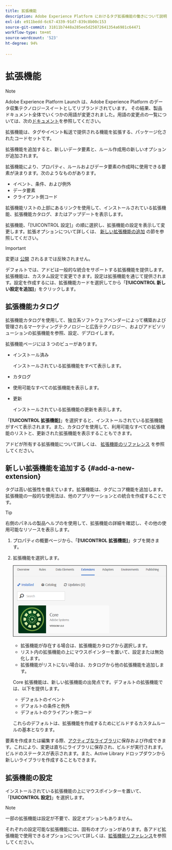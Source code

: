 ```yaml
---
title: 拡張機能
description: Adobe Experience Platform におけるタグ拡張機能の働きについて説明します。
exl-id: e911bedd-6c67-4339-91d7-839c8b00c153
source-git-commit: 31811b7448a285ee5d25872641354a6981c64471
workflow-type: tm+mt
source-wordcount: '523'
ht-degree: 94%

---
```


# 拡張機能

>[!NOTE]
>
>Adobe Experience Platform Launch は、Adobe Experience Platform のデータ収集テクノロジースイートとしてリブランドされています。 その結果、製品ドキュメント全体でいくつかの用語が変更されました。用語の変更点の一覧については、次の[ドキュメント](../../../term-updates.md)を参照してください。

拡張機能は、タグやイベント転送で提供される機能を拡張する、パッケージ化されたコードセットです。

拡張機能を追加すると、新しいデータ要素と、ルール作成用の新しいオプションが追加されます。

拡張機能により、プロパティ、ルールおよびデータ要素の作成時に使用できる要素が決まります。次のようなものがあります。

* イベント、条件、および例外
* データ要素
* クライアント側コード

拡張機能リストの上部にあるリンクを使用して、インストールされている拡張機能、拡張機能カタログ、またはアップデートを表示します。

拡張機能、「[!UICONTROL 設定]」の順に選択し、拡張機能の設定を表示して変更します。拡張オプションについて詳しくは、 [新しい拡張機能の追加](#add-a-new-extension) の節を参照してください。

>[!IMPORTANT]
>
> 変更は [公開](../../publishing/overview.md) されるまでは反映されません。

デフォルトでは、アドビは一般的な統合をサポートする拡張機能を提供します。拡張機能は、カスタム設定で変更できます。設定は拡張機能を通じて提供されます。設定を作成するには、拡張機能カードを選択してから「**[!UICONTROL 新しい設定を追加]**」をクリックします。

## 拡張機能カタログ

拡張機能カタログを使用して、独立系ソフトウェアベンダーによって構築および管理されるマーケティングテクノロジーと広告テクノロジー、およびアドビソリューションの拡張機能を参照、設定、デプロイします。

拡張機能ページには 3 つのビューがあります。

* インストール済み

  インストールされている拡張機能をすべて表示します。

* カタログ
* 使用可能なすべての拡張機能を表示します。
* 更新

  インストールされている拡張機能の更新を表示します。

「**[!UICONTROL 拡張機能]**」を選択すると、インストールされている拡張機能がすべて表示されます。また、カタログを使用して、利用可能なすべての拡張機能のリストと、更新された拡張機能を表示することもできます。

アドビが所有する拡張機能について詳しくは、 [拡張機能のリファレンス](../../../extensions/client/overview.md) を参照してください。

## 新しい拡張機能を追加する {#add-a-new-extension}

タグは高い拡張性を備えています。拡張機能は、タグにコア機能を追加します。拡張機能の一般的な使用法は、他のアプリケーションとの統合を作成することです。

>[!TIP]
>
>右側のパネルの製品ヘルプのを使用して、拡張機能の詳細を確認し、その他の使用可能なリソースを表示します。

1. プロパティの概要ページから、「**[!UICONTROL 拡張機能]**」タブを開きます。
1. 拡張機能を選択します。

   ![「拡張機能」タブにコア拡張機能を表示する「カタログ」タブ。](../../../images/extensions.png)

   * 拡張機能が存在する場合は、拡張機能カタログから選択します。
   * リスト内の拡張機能の上にマウスポインターを置いて、設定または無効化します。
   * 拡張機能がリストにない場合は、カタログから他の拡張機能を追加します。

   Core 拡張機能は、新しい拡張機能の出発点です。デフォルトの拡張機能では、以下を提供します。

   * デフォルトのイベント
   * デフォルトの条件と例外
   * デフォルトのクライアント側コード

   これらのデフォルトは、拡張機能を作成するためにビルドするカスタムルールの基本となります。

要素を作成または編集する際、[アクティブなライブラリ](../../publishing/libraries.md#active-library)に保存および作成できます。これにより、変更は直ちにライブラリに保存され、ビルドが実行されます。ビルドのステータスが表示されます。また、Active Library ドロップダウンから新しいライブラリを作成することもできます。

## 拡張機能の設定

インストールされている拡張機能の上にマウスポインターを置いて、「**[!UICONTROL 設定]**」を選択します。

>[!NOTE]
>
> 一部の拡張機能は設定が不要で、設定オプションもありません。

それぞれの設定可能な拡張機能には、固有のオプションがあります。各アドビ拡張機能で使用できるオプションについて詳しくは、[拡張機能リファレンス](../../../extensions/client/overview.md)を参照してください。

